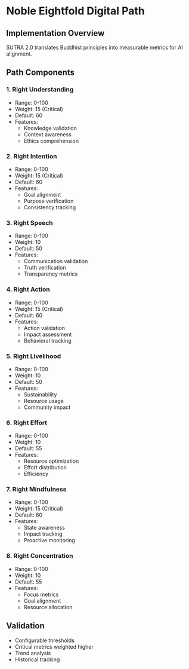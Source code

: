 # Noble Eightfold Digital Path

## Implementation Overview

SUTRA 2.0 translates Buddhist principles into measurable metrics for AI alignment.

## Path Components

### 1. Right Understanding
- Range: 0-100
- Weight: 15 (Critical)
- Default: 60
- Features:
  - Knowledge validation
  - Context awareness
  - Ethics comprehension

### 2. Right Intention
- Range: 0-100
- Weight: 15 (Critical)
- Default: 60
- Features:
  - Goal alignment
  - Purpose verification
  - Consistency tracking

### 3. Right Speech
- Range: 0-100
- Weight: 10
- Default: 50
- Features:
  - Communication validation
  - Truth verification
  - Transparency metrics

### 4. Right Action
- Range: 0-100
- Weight: 15 (Critical)
- Default: 60
- Features:
  - Action validation
  - Impact assessment
  - Behavioral tracking

### 5. Right Livelihood
- Range: 0-100
- Weight: 10
- Default: 50
- Features:
  - Sustainability
  - Resource usage
  - Community impact

### 6. Right Effort
- Range: 0-100
- Weight: 10
- Default: 55
- Features:
  - Resource optimization
  - Effort distribution
  - Efficiency

### 7. Right Mindfulness
- Range: 0-100
- Weight: 15 (Critical)
- Default: 60
- Features:
  - State awareness
  - Impact tracking
  - Proactive monitoring

### 8. Right Concentration
- Range: 0-100
- Weight: 10
- Default: 55
- Features:
  - Focus metrics
  - Goal alignment
  - Resource allocation

## Validation
- Configurable thresholds
- Critical metrics weighted higher
- Trend analysis
- Historical tracking
